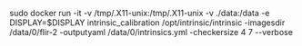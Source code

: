 sudo docker run -it -v /tmp/.X11-unix:/tmp/.X11-unix -v ./data:/data -e DISPLAY=$DISPLAY intrinsic_calibration /opt/intrinsic/intrinsic -imagesdir /data/0/flir-2 -outputyaml /data/0/intrinsics.yml -checkersize 4 7 --verbose
